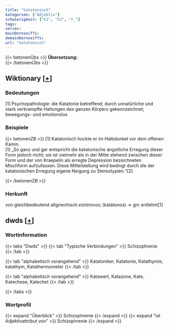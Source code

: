 ```yaml
---
title: "katatonisch"
kategorien: ["Adjektiv"]
schwierigkeit: ["k1", "h2", "r_"]
tags:
series:
mainDornseiffs:
domainDornseiffs:
url: "katatonisch"
---
```


{{< betonenÜbs >}}
**Übersetzung:**  
{{< /betonenÜbs >}}

## Wiktionary [[+](https://de.wiktionary.org/wiki/katatonisch)]

### Bedeutungen
[1] Psychopathologie: die Katatonie betreffend; durch unnatürliche und stark verkrampfte Haltungen des ganzen Körpers gekennzeichnet; bewegungs- und emotionslos  

### Beispiele
{{< betonenZB >}}
[1] Katatonisch hockte er im Halbdunkel vor dem offenen Kamin.  
[1] „So ganz und gar entspricht die katatonische ängstliche Erregung dieser Form jedoch nicht; sie ist vielmehr als in der Mitte stehend zwischen dieser Form und der von Kraepelin als erregte Depression bezeichneten Mischform aufzufassen. Diese Mittelstellung wird bedingt durch die der katatonischen Erregung eigene Neigung zu Stereotypien.“[2]  

{{< /betonenZB >}}
### Herkunft
von gleichbedeutend altgriechisch κατάτονος (katátonos) → grc entlehnt[1]  



## dwds [[+](https://www.dwds.de/wb/katatonisch)]

### Wortinformation
{{< tabs "Dwds" >}}
{{< tab "Typische Verbindungen" >}}
Schizophrenie
{{< /tab >}}

{{< tab "alphabetisch vorangehend" >}}
Katatoniker, Katatonie, Katathymie, katathym, Katathermometer
{{< /tab >}}

{{< tab "alphabetisch vorangehend" >}}
Katawert, Katazone, Kate, Katechese, Katechet
{{< /tab >}}

{{< /tabs >}}

### Wortprofil
{{< expand "Überblick" >}} Schizophrenie {{< /expand >}}
{{< expand "ist Adjektivattribut von" >}} Schizophrenie {{< /expand >}}

